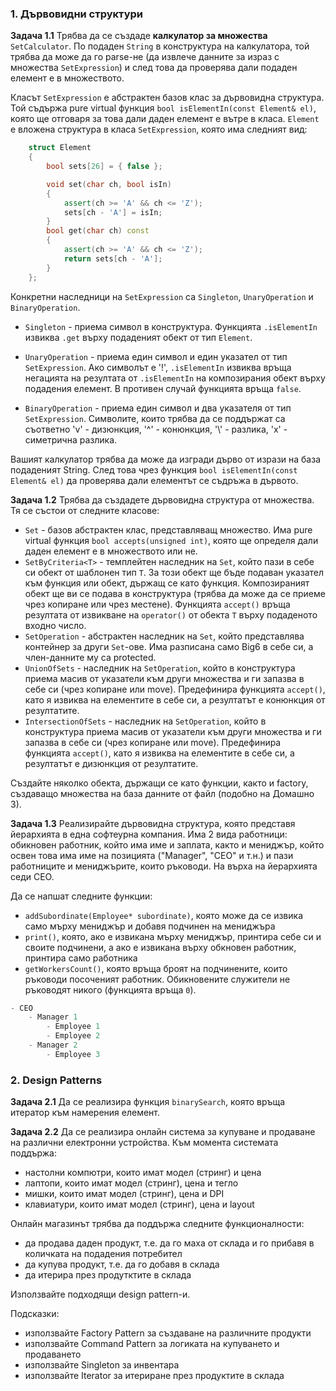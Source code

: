 ### 1. Дървовидни структури

**Задача 1.1** Трябва да се създаде **калкулатор за множества** `SetCalculator`. По подаден `String` в конструктура на калкулатора, той трябва да може да го parse-не (да извлече данните за израз с множества `SetExpression`) и след това да проверява дали подаден елемент е в множеството.

Класът `SetExpression` е абстрактен базов клас за дървовидна структура. Той съдържа pure virtual функция `bool isElementIn(const Element& el)`, която ще отговаря за това дали даден елемент е вътре в класа. `Element` е вложена структура в класа `SetExpression`, която има следният вид:

```c++
	struct Element
	{
		bool sets[26] = { false };

		void set(char ch, bool isIn)
		{
			assert(ch >= 'A' && ch <= 'Z');
			sets[ch - 'A'] = isIn;
		}
		bool get(char ch) const
		{
			assert(ch >= 'A' && ch <= 'Z');
			return sets[ch - 'A'];
		}
	};
```

Конкретни наследници на `SetExpression` са `Singleton`, `UnaryOperation` и `BinaryOperation`.
* `Singleton` - приема символ в конструктура. Функцията `.isElementIn` извиква `.get` върху подаденият обект от тип `Element`.
  
* `UnaryOperation` - приема един символ и един указател от тип `SetExpression`. Ако символът е '!', `.isElementIn` извиква връща негацията на резултата от `.isElementIn` на композирания обект върху подадения елемент. В противен случай функцията връща `false`.
  
* `BinaryOperation` - приема един символ и два указателя от тип `SetExpression`. Символите, които трябва да се поддържат са съответно 'v' - дизюнкция, '^' - конюнкция, '\\' - разлика, 'x' - симетрична разлика.

Вашият калкулатор трябва да може да изгради дърво от изрази на база подаденият String. След това чрез функция `bool isElementIn(const Element& el)` да проверява дали елементът се съдръжа в дървото. 

**Задача 1.2** Трябва да създадете дървовидна структура от множества. Тя се състои от следните класове: 
   * `Set` - базов абстрактен клас, представляващ множество. Има pure virtual функция `bool accepts(unsigned int)`, която ще определя дали даден елемент е в множеството или не.
   * `SetByCriteria<T>` - темплейтен наследник на `Set`, който пази в себе си обект от шаблонен тип `Т`. За този обект ще бъде подаван указател към функция или обект, държащ се като функция. Композираният обект ще ви се подава в конструктура (трябва да може да се приеме чрез копиране или чрез местене). Функцията `accept()` връща резултата от извикване на `operator()` от обекта `T` върху подаденото входно число.
   * `SetOperation` - абстрактен наследник на `Set`, който представлява контейнер за други `Set`-ове. Има разписана само Big6 в себе си, а член-данните му са protected.
   * `UnionOfSets` - наследник на `SetOperation`, който в конструктура приема масив от указатели към други множества и ги запазва в себе си (чрез копиране или move). Предефинира функцията `accept()`, като я извиква на елементите в себе си, а резултатът е конюнкция от резултатите.
   * `IntersectionOfSets` - наследник на `SetOperation`, който в конструктура приема масив от указатели към други множества и ги запазва в себе си (чрез копиране или move). Предефинира функцията `accept()`, като я извиква на елементите в себе си, а резултатът е дизюнкция от резултатите.

Създайте няколко обекта, държащи се като функции, както и factory, създаващо множества на база данните от файл (подобно на Домашно 3).

**Задача 1.3** Реализирайте дървовидна структура, която представя йерархията в една софтеурна компания. Има 2 вида работници: обикновен работник, който има име и заплата, както и мениджър, който освен това има име на позицията ("Manager", "CEO" и т.н.) и пази работниците и мениджърите, които ръководи. На върха на йерархията седи CEO.

Да се напшат следните функции:
- `addSubordinate(Employee* subordinate)`, която може да се извика само мърху мениджър и добавя подчинен на мениджъра
- `print()`, която, ако е извикана мърху мениджър, принтира себе си и своите подчинени, а ако е извикана върху обкновен работник, принтира само работника
- `getWorkersCount()`, която връща броят на подчинените, които ръководи посоченият работник. Обикновените служители не ръководят никого (функцията връща `0`).

```c++
- CEO 
	- Manager 1 
		- Employee 1 
		- Employee 2 
	- Manager 2
		- Employee 3
```

### 2. Design Patterns

**Задача 2.1** Да се реализира функция `binarySearch`, която връща итератор към намерения елемент.

**Задача 2.2** Да се реализира онлайн система за купуване и продаване на различни електронни устройства. Към момента системата поддържа:
- настолни компютри, които имат модел (стринг) и цена 
- лаптопи, които имат модел (стринг), цена и тегло
- мишки, които имат модел (стринг), цена и DPI
-  клавиатури, които имат модел (стринг), цена и layout

Онлайн магазинът трябва да поддържа следните функционалности:
- да продава даден продукт, т.е. да го маха от склада и го прибавя в количката на подадения потребител
- да купува продукт, т.е. да го добавя в склада
- да итерира през продутктите в склада

Използвайте подходящи design pattern-и.

Подсказки:
- използвайте Factory Pattern за създаване на различните продукти
- използвайте Command Pattern за логиката на купуването и продаването
- използвайте Singleton за инвентара
- използвайте Iterator за итериране през продуктите в склада